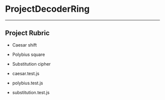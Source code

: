 # ProjectDecoderRing

---


## Project Rubric

- Caesar shift 
- Polybius square 
- Substitution cipher 


- caesar.test.js
- polybius.test.js
- substitution.test.js
